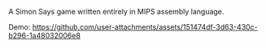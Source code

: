 A Simon Says game written entirely in MIPS assembly language.

Demo:
https://github.com/user-attachments/assets/151474df-3d63-430c-b296-1a48032006e8
